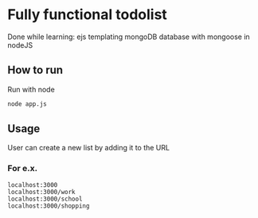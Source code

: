 # Fully functional todolist

Done while learning:
ejs templating
mongoDB database with mongoose in nodeJS

## How to run

Run with node 

```bash
node app.js
```

## Usage
User can create a new list by adding it to the URL
### For e.x.
```
localhost:3000
localhost:3000/work
localhost:3000/school
localhost:3000/shopping
```
